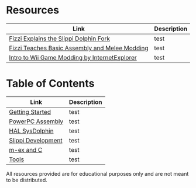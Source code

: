 # Resources

| Link | Description |
| ---- | ----------- |
|[Fizzi Explains the Slippi Dolphin Fork](https://www.youtube.com/watch?v=NOq49h0tkBI) | test |
|[Fizzi Teaches Basic Assembly and Melee Modding](https://www.youtube.com/watch?v=NOq49h0tkBI) | test |
|[Intro to Wii Game Modding by InternetExplorer](https://www.youtube.com/watch?v=IOyQhK2OCs0&list=PL6GfYYW69Pa2L8ZuT5lGrJoC8wOWvbIQv) | test |

# Table of Contents

| Link | Description |
| ---- | ----------- |
| [Getting Started](https://github.com/walz0/ssbm-dev/blob/main/GETTING_STARTED.md) | test | 
| [PowerPC Assembly](https://github.com/walz0/ssbm-dev/blob/main/ASM.md) | test | 
| [HAL SysDolphin](https://github.com/walz0/ssbm-dev/blob/main/HSD.md) | test | 
| [Slippi Development](https://github.com/walz0/ssbm-dev/blob/main/SLIPPI.md) | test | 
| [m-ex and C](https://github.com/walz0/ssbm-dev/blob/main/MEX_AND_C.md) | test | 
| [Tools](https://github.com/walz0/ssbm-dev/blob/main/MEX_AND_C.md) | test | 


All resources provided are for educational purposes only and are not meant to be distributed.